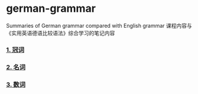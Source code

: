 # german-grammar
Summaries of German grammar compared with English grammar
课程内容与《实用英语德语比较语法》综合学习的笔记内容

### [1. 冠词](grammar/Artikel.md)

### [2. 名词](grammar/Nomen.md)

### [3. 数词](grammar/Zahlwort.md)
